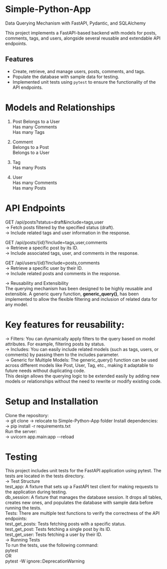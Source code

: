 # Simple-Python-App
Data Querying Mechanism with FastAPI, Pydantic, and SQLAlchemy

This project implements a FastAPI-based backend with models for posts, comments, tags, and users, alongside several reusable and extendable API endpoints.

## Features

- Create, retrieve, and manage users, posts, comments, and tags.
- Populate the database with sample data for testing.
- Implemented unit tests using `pytest` to ensure the functionality of the API endpoints.

# Models and Relationships
1. Post
  Belongs to a User  
  Has many Comments  
  Has many Tags

3. Comment  
  Belongs to a Post  
  Belongs to a User

5. Tag  
  Has many Posts

7. User  
  Has many Comments  
  Has many Posts

# API Endpoints  
GET /api/posts?status=draft&include=tags,user  
-> Fetch posts filtered by the specified status (draft).  
-> Include related tags and user information in the response.  

GET /api/posts/{id}?include=tags,user,comments  
-> Retrieve a specific post by its ID.  
-> Include associated tags, user, and comments in the response.  

GET /api/users/{id}?include=posts,comments  
-> Retrieve a specific user by their ID.  
-> Include related posts and comments in the response.  

-> Reusability and Extensibility  
The querying mechanism has been designed to be highly reusable and extensible. A generic query function, **generic_query()**, has been implemented to allow the flexible filtering and inclusion of related data for any model.

# Key features for reusability:  
-> Filters: You can dynamically apply filters to the query based on model attributes. For example, filtering posts by status.  
-> Includes: You can easily include related models (such as tags, users, or comments) by passing them to the includes parameter.  
-> Generic for Multiple Models: The generic_query() function can be used across different models like Post, User, Tag, etc., making it adaptable to future needs without duplicating code.  
This design allows the querying logic to be extended easily by adding new models or relationships without the need to rewrite or modify existing code.  

# Setup and Installation  
Clone the repository:  
-> git clone [<repository-url>  ](https://github.com/antonijav5/Simple-Python-App.git)
-> relocate to Simple-Python-App folder 
Install dependencies:  
-> pip install -r requirements.txt  
Run the server:  
-> uvicorn app.main:app --reload  

# Testing  
This project includes unit tests for the FastAPI application using pytest. The tests are located in the tests directory.  
-> Test Structure  
test_app: A fixture that sets up a FastAPI test client for making requests to the application during testing.  
db_session: A fixture that manages the database session. It drops all tables, creates new ones, and populates the database with sample data before running the tests.  
Tests: There are multiple test functions to verify the correctness of the API endpoints:  
test_get_posts: Tests fetching posts with a specific status.  
test_get_post: Tests fetching a single post by its ID.  
test_get_user: Tests fetching a user by their ID.  
-> Running Tests  
To run the tests, use the following command:  
pytest  
OR  
pytest -W ignore::DeprecationWarning   

